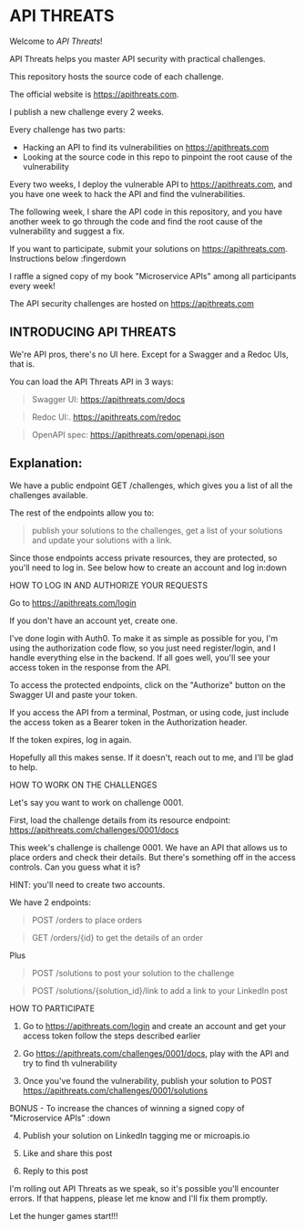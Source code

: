 # API THREATS

Welcome to *API Threats*!

API Threats helps you master API security with practical challenges.

This repository hosts the source code of each challenge.

The official website is https://apithreats.com.

I publish a new challenge every 2 weeks.

Every challenge has two parts:
* Hacking an API to find its vulnerabilities on https://apithreats.com
* Looking at the source code in this repo to pinpoint the root cause of the vulnerability

Every two weeks, I deploy the vulnerable API to https://apithreats.com, 
and you have one week to hack the API and find the vulnerabilities.

The following week, I share the API code in this repository, 
and you have another week to go through the code and find the 
root cause of the vulnerability and suggest a fix.

If you want to participate, submit your solutions on https://apithreats.com. Instructions below :fingerdown

I raffle a signed copy of my book "Microservice APIs" among all participants every week!

The API security challenges are hosted on https://apithreats.com

## INTRODUCING API THREATS

We're API pros, there's no UI here. Except for a Swagger and a Redoc UIs, that is.

You can load the API Threats API in 3 ways:

> Swagger UI: https://apithreats.com/docs

> Redoc UI:. https://apithreats.com/redoc

> OpenAPI spec: https://apithreats.com/openapi.json

Explanation:
---
We have a public endpoint GET /challenges, which gives you a list of all the challenges available.

The rest of the endpoints allow you to:
> publish your solutions to the challenges, 
> get a list of your solutions
> and update your solutions with a link.

Since those endpoints access private resources, they are protected, so you'll need to log in.
See below how to create an account and log in:down

HOW TO LOG IN AND AUTHORIZE YOUR REQUESTS

Go to https://apithreats.com/login

If you don't have an account yet, create one.

I've done login with Auth0. To make it as simple as possible for you, I'm using the authorization code flow, 
so you just need register/login, and I handle everything else in the backend. If all goes well, you'll see 
your access token in the response from the API.

To access the protected endpoints, click on the "Authorize" button on the Swagger UI and paste your token.

If you access the API from a terminal, Postman, or using code, just include the access token as a 
Bearer token in the Authorization header.

If the token expires, log in again.

Hopefully all this makes sense. If it doesn't, reach out to me, and I'll be glad to help.

HOW TO WORK ON THE CHALLENGES

Let's say you want to work on challenge 0001.

First, load the challenge details from its resource endpoint: https://apithreats.com/challenges/0001/docs

This week's challenge is challenge 0001. We have an API that allows us to place orders and check their details. But there's something off in the access controls. Can you guess what it is?

HINT: you'll need to create two accounts.

We have 2 endpoints:

> POST /orders to place orders

> GET /orders/{id} to get the details of an order

Plus

> POST /solutions to post your solution to the challenge

> POST /solutions/{solution_id}/link to add a link to your LinkedIn post

HOW TO PARTICIPATE

1. Go to https://apithreats.com/login and create an account and get your access token follow the steps described earlier

2. Go https://apithreats.com/challenges/0001/docs, play with the API and try to find th vulnerability

3. Once you've found the vulnerability, publish your solution to POST https://apithreats.com/challenges/0001/solutions

BONUS - To increase the chances of winning a signed copy of "Microservice APIs" :down

4. Publish your solution on LinkedIn tagging me or microapis.io

5. Like and share this post

6. Reply to this post

I'm rolling out API Threats as we speak, so it's possible you'll encounter errors. If that happens, please let me know and I'll fix them promptly.

Let the hunger games start!!!
